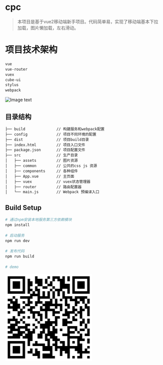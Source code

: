 # cpc

> 本项目是基于vue2移动端新手项目。代码简单易，实现了移动端基本下拉加载，图片懒加载，左右滑动。

# 项目技术架构
``` bash
vue
vue-router
vuex
cube-ui
stylus
webpack
```

![Image text](https://github.com/huang8800486/cpc/blob/master/cpc.gif)

## 目录结构
``` bash
├── build              // 构建服务和webpack配置
├── config             // 项目不同环境的配置
├── dist               // 项目build目录
├── index.html         // 项目入口文件
├── package.json       // 项目配置文件
├── src                // 生产目录
│   ├── assets         // 图片资源
│   ├── common         // 公共的css js 资源
│   ├── components     // 各种组件
│   ├── App.vue        // 主页面 
│   ├── vuex           // vuex状态管理器
│   ├── router         // 路由配置器
│   └── main.js        // Webpack 预编译入口
```

## Build Setup
``` bash
# 通过npm安装本地服务第三方依赖模块
npm install

# 启动服务
npm run dev

# 发布代码
npm run build

# demo
```

![Image text](https://raw.githubusercontent.com/huang8800486/cpc/master/cpc.png)


